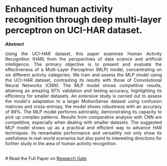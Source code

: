 # Enhanced human activity recognition through deep multi-layer perceptron on UCI-HAR dataset. <br>
_**Abstract**_ <br>
<p style="text-align: justify;"> 
Using the UCI-HAR dataset, this paper examines Human Activity Recognition (HAR) from the perspectives of data science and artificial intelligence. The primary objective is to present and evaluate the effectiveness of a Multi-Layer Perceptron (MLP) model, concentrating on six different activity categories. We train and assess the MLP model using the UCI-HAR dataset, contrasting its results with those of Convolutional Neural Networks (CNN). The MLP model shows competitive results, attaining an amazing 97% validation and testing accuracy, highlighting its efficiency for smaller datasets. An extensive study is carried out to assess the model's adaptation to a larger MotionSense dataset using confusion matrices and cross-entropy, the model shows robustness with an accuracy of 89%. The MLP model performs admirably, demonstrating its capacity to pick up complex patterns. Results from comparative analysis with CNN are competitive, especially when dealing with smaller datasets. The suggested MLP model shows up as a practical and efficient way to advance HAR techniques. Its remarkable performance and versatility not only show its usefulness in real-world scenarios but also point to interesting directions for further study in the area of human activity recognition.
</p>
<br>
# Read the Full Paper on <a href = 'https://www.researchgate.net/publication/379564439_Enhanced_human_activity_recognition_through_deep_multi-layer_perceptron_on_the_UCI-HAR_dataset'> Research Gate </a>
